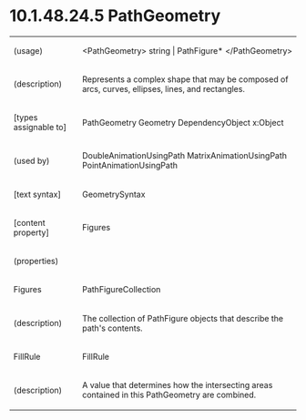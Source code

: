 <html dir="LTR" xmlns:mshelp="http://msdn.microsoft.com/mshelp" xmlns:ddue="http://ddue.schemas.microsoft.com/authoring/2003/5" xmlns:xlink="http://www.w3.org/1999/xlink" xmlns:tool="http://www.microsoft.com/tooltip"><body><input type="hidden" id="userDataCache" class="userDataStyle"><input type="hidden" id="hiddenScrollOffset"><img id="dropDownImage" style="display:none; height:0; width:0;" src="../local/drpdown.gif"><img id="dropDownHoverImage" style="display:none; height:0; width:0;" src="../local/drpdown_orange.gif"><img id="collapseImage" style="display:none; height:0; width:0;" src="../local/collapse.gif"><img id="expandImage" style="display:none; height:0; width:0;" src="../local/exp.gif"><img id="collapseAllImage" style="display:none; height:0; width:0;" src="../local/collall.gif"><img id="expandAllImage" style="display:none; height:0; width:0;" src="../local/expall.gif"><img id="copyImage" style="display:none; height:0; width:0;" src="../local/copycode.gif"><img id="copyHoverImage" style="display:none; height:0; width:0;" src="../local/copycodeHighlight.gif"><div id="header"><h1 class="heading">10.1.48.24.5 PathGeometry</h1></div><div id="mainSection"><div id="mainBody"><div id="allHistory" class="saveHistory" onsave="saveAll()" onload="loadAll()"></div>
			<div id="sectionSection0" class="section" name="collapseableSection"><content xmlns="http://ddue.schemas.microsoft.com/authoring/2003/5" xmlns:wsd="http://wsdev.schemas.microsoft.com/authoring/2008/2" xmlns:msxsl="urn:schemas-microsoft-com:xslt" xmlns:script="urn:script" xmlns:build="urn:build">
				</content></div><div id="sectionSection1" class="section" name="collapseableSection"><content xmlns="http://ddue.schemas.microsoft.com/authoring/2003/5" xmlns:wsd="http://wsdev.schemas.microsoft.com/authoring/2008/2" xmlns:msxsl="urn:schemas-microsoft-com:xslt" xmlns:script="urn:script" xmlns:build="urn:build">
					<p xmlns=""><b></b></p><table class="ProtocolAuthoredTable" xmlns=""><tr>
								<td>
									<p>(usage)</p>
								</td>
								<td>
									<p>&lt;PathGeometry&gt; string | PathFigure* &lt;/PathGeometry&gt;</p>
								</td>
							</tr><tr>
							<td>
								<p>(description)</p>
							</td>
							<td>
								<p>Represents a complex shape that may be composed of arcs, curves, ellipses, lines, and rectangles.</p>
							</td>
						</tr><tr>
							<td>
								<p>[types assignable to]</p>
							</td>
							<td>
								<p>PathGeometry Geometry DependencyObject x:Object</p>
							</td>
						</tr><tr>
							<td>
								<p>(used by)</p>
							</td>
							<td>
								<p>DoubleAnimationUsingPath MatrixAnimationUsingPath PointAnimationUsingPath</p>
							</td>
						</tr><tr>
							<td>
								<p>[text syntax]</p>
							</td>
							<td>
								<p>GeometrySyntax</p>
							</td>
						</tr><tr>
							<td>
								<p>[content property]</p>
							</td>
							<td>
								<p>Figures</p>
							</td>
						</tr><tr>
							<td>
								<p>(properties)</p>
							</td>
							<td>
							</td>
						</tr><tr>
							<td>
								<p>Figures</p>
							</td>
							<td>
								<p>PathFigureCollection</p>
							</td>
						</tr><tr>
							<td>
								<p>(description)</p>
							</td>
							<td>
								<p>The collection of PathFigure objects that describe the path's contents.</p>
							</td>
						</tr><tr>
							<td>
								<p>FillRule</p>
							</td>
							<td>
								<p>FillRule</p>
							</td>
						</tr><tr>
							<td>
								<p>(description)</p>
							</td>
							<td>
								<p>A value that determines how the intersecting areas contained in this PathGeometry are combined.</p>
							</td>
						</tr></table>
				</content></div><!--[if gte IE 5]>
			<tool:tip element="languageFilterToolTip" avoidmouse="false"/>
		<![endif]--></div><a name="feedback"></a><span></span></div></body></html>